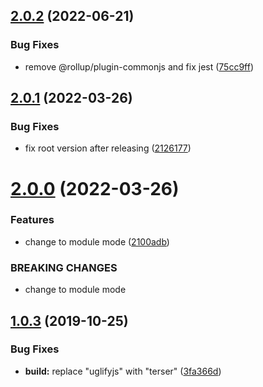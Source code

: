 ## [2.0.2](https://github.com/cycjimmy/simulate-chatting/compare/v2.0.1...v2.0.2) (2022-06-21)


### Bug Fixes

* remove @rollup/plugin-commonjs and fix jest ([75cc9ff](https://github.com/cycjimmy/simulate-chatting/commit/75cc9ffd0b0f53cc9585c278746eb9ecf54f3145))

## [2.0.1](https://github.com/cycjimmy/simulate-chatting/compare/v2.0.0...v2.0.1) (2022-03-26)


### Bug Fixes

* fix root version after releasing ([2126177](https://github.com/cycjimmy/simulate-chatting/commit/2126177f1256e31eae511362dc20f6027e312c0c))

# [2.0.0](https://github.com/cycjimmy/simulate-chatting/compare/v1.0.3...v2.0.0) (2022-03-26)


### Features

* change to module mode ([2100adb](https://github.com/cycjimmy/simulate-chatting/commit/2100adb6837c628f78d3d756e86d74ccbece24c2))


### BREAKING CHANGES

* change to module mode

## [1.0.3](https://github.com/cycjimmy/simulate-chatting/compare/v1.0.2...v1.0.3) (2019-10-25)


### Bug Fixes

* **build:** replace "uglifyjs" with "terser" ([3fa366d](https://github.com/cycjimmy/simulate-chatting/commit/3fa366dbd6323437940be2a8d19e3a0ceb213156))
